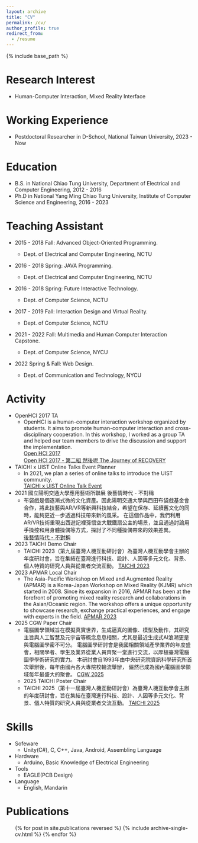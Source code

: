 ```yaml
---
layout: archive
title: "CV"
permalink: /cv/
author_profile: true
redirect_from:
  - /resume
---
```


{% include base_path %}

Research Interest
======
* Human-Computer Interaction, Mixed Reality Interface

Working Experience
======
* Postdoctoral Researcher in D-School, National Taiwan University, 2023 - Now

Education
======
* B.S. in National Chiao Tung University, Department of Electrical and Computer Engineering, 2012 - 2016
* Ph.D in National Yang Ming Chiao Tung University, Institute of Computer Science and Engineering, 2016 - 2023

Teaching Assistant
======
* 2015 - 2018 Fall: Advanced Object-Oriented Programming.
  * Dept. of Electrical and Computer Engineering, NCTU

* 2016 - 2018 Spring: JAVA Programming.
  * Dept. of Electrical and Computer Engineering, NCTU

* 2016 - 2018 Spring: Future Interactive Technology.
  * Dept. of Computer Science, NCTU

* 2017 - 2019 Fall: Interaction Design and Virtual Reality.
  * Dept. of Computer Science, NCTU

* 2021 - 2022 Fall: Multimedia and Human Computer Interaction Capstone.
  * Dept. of Computer Science, NYCU

* 2022 Spring & Fall: Web Design.
  * Dept. of Communication and Technology, NYCU

Activity
======
* OpenHCI 2017 TA
  * OpenHCI is a human-computer interaction workshop organized by students. It aims to promote human-computer interaction and cross-disciplinary cooperation. In this workshop, I worked as a group TA and helped our team members to drive the discussion and support the implementation.  
    [Open HCI 2017](https://www.2017.openhci.com/)  
    [Open HCI 2017 - 第二組 然後呢 The Journey of RECOVERY](https://www.youtube.com/watch?v=RvzCkgojwxI)
* TAICHI x UIST Online Talks Event Planner
  * In 2021, we plan a series of online talks to introduce the UIST community.  
    [TAICHI x UIST Online Talk Event](https://taiwanchi.org/2021/09/08/taichi-x-uist-%e7%b7%9a%e4%b8%8a%e6%9c%83%e5%ae%a2%e5%ae%a4-%e7%ac%ac%e4%b8%80%e5%bd%88/)
* 2021 國立陽明交通大學應用藝術所聯展 後藝情時代 - 不對稱
  * 布袋戲是個逐漸式微的文化資產。因此陽明交通大學與西田布袋戲基金會合作，將此技藝與AR/VR等新興科技結合，希望在保存、延續舊文化的同時，能夠更近一步透過科技帶來新的風采。  在這個作品中，我們利用AR/VR技術重現出西遊記裡孫悟空大戰鐵扇公主的場景，並且通過討論用手操控和用身體操偶等方式，探討了不同種操偶帶來的效果差異。  
    [後藝情時代 - 不對稱](https://iaadesign.web.nycu.edu.tw/2021/09/02/%e4%b8%8d%e5%b0%8d%e7%a8%b1/)
* 2023 TAICHI Demo Chair
  * TAICHI 2023（第九屆臺灣人機互動研討會）為臺灣人機互動學會主辦的年度研討會，旨在集結在臺灣進行科技、設計、人因等多元文化、背景、個人特質的研究人員與從業者交流互動。 
    [TAICHI 2023](https://taichi2023.taiwanchi.org/)
* 2023 APMAR Local Chair
  * The Asia-Pacific Workshop on Mixed and Augmented Reality (APMAR) is a Korea-Japan Workshop on Mixed Reality (KJMR) which started in 2008. Since its expansion in 2016, APMAR has been at the forefront of promoting mixed reality research and collaborations in the Asian/Oceanic region. The workshop offers a unique opportunity to showcase research, exchange practical experiences, and engage with experts in the field. 
    [APMAR 2023](https://sites.google.com/view/apmar2023/home)
* 2025 CGW Paper Chair
  * 電腦圖學領域旨在模擬真實世界，生成逼真的圖像、模型及動作，其研究主旨與人工智慧及元宇宙等概念息息相關，尤其是最近生成式AI浪潮更是與電腦圖學密不可分。 電腦圖學研討會是我國相關領域產學業界的年度盛會，相關學者、學生及業界從業人員齊聚一堂進行交流，以厚植臺灣電腦圖學學術研究的實力。 本研討會自1993年由中央研究院資訊科學研究所首次舉辦後，每年由國內各大專院校輪流舉辦， 儼然已成為國內電腦圖學領域每年最盛大的聚會。
    [CGW 2025](https://sites.google.com/view/cgw2025/)
  * 2025 TAICHI Poster Chair
  * TAICHI 2025（第十一屆臺灣人機互動研討會）為臺灣人機互動學會主辦的年度研討會，旨在集結在臺灣進行科技、設計、人因等多元文化、背景、個人特質的研究人員與從業者交流互動。 
    [TAICHI 2025](https://taichi2025.taiwanchi.org/)
  
Skills
======
* Sofeware
  * Unity(C#), C, C++, Java, Android, Assembling Language
* Hardware
  * Arduino, Basic Knowledge of Electrical Engineering
* Tools
  * EAGLE(PCB Design)
* Language
  * English, Mandarin


Publications
======
  <ul>{% for post in site.publications reversed %}
    {% include archive-single-cv.html %}
  {% endfor %}</ul>
  
